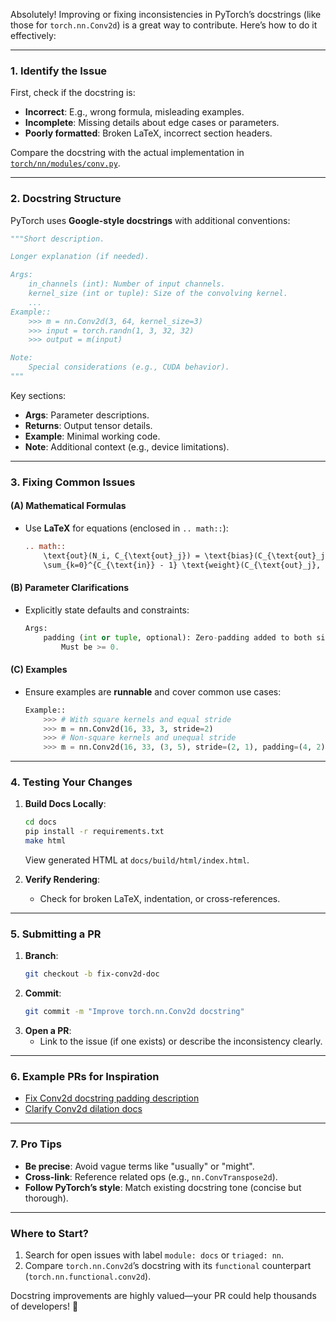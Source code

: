 Absolutely! Improving or fixing inconsistencies in PyTorch’s docstrings (like those for `torch.nn.Conv2d`) is a great way to contribute. Here’s how to do it effectively:

---

### **1. Identify the Issue**
First, check if the docstring is:
- **Incorrect**: E.g., wrong formula, misleading examples.
- **Incomplete**: Missing details about edge cases or parameters.
- **Poorly formatted**: Broken LaTeX, incorrect section headers.

Compare the docstring with the actual implementation in [`torch/nn/modules/conv.py`](https://github.com/pytorch/pytorch/blob/main/torch/nn/modules/conv.py).

---

### **2. Docstring Structure**
PyTorch uses **Google-style docstrings** with additional conventions:
```python
"""Short description.

Longer explanation (if needed).

Args:
    in_channels (int): Number of input channels.
    kernel_size (int or tuple): Size of the convolving kernel.
    ...
Example::
    >>> m = nn.Conv2d(3, 64, kernel_size=3)
    >>> input = torch.randn(1, 3, 32, 32)
    >>> output = m(input)

Note:
    Special considerations (e.g., CUDA behavior).
"""
```
Key sections:
- **Args**: Parameter descriptions.
- **Returns**: Output tensor details.
- **Example**: Minimal working code.
- **Note**: Additional context (e.g., device limitations).

---

### **3. Fixing Common Issues**
#### **(A) Mathematical Formulas**
- Use **LaTeX** for equations (enclosed in `.. math::`):
  ```rst
  .. math::
      \text{out}(N_i, C_{\text{out}_j}) = \text{bias}(C_{\text{out}_j}) +
      \sum_{k=0}^{C_{\text{in}} - 1} \text{weight}(C_{\text{out}_j}, k) \star \text{input}(N_i, k)
  ```

#### **(B) Parameter Clarifications**
- Explicitly state defaults and constraints:
  ```python
  Args:
      padding (int or tuple, optional): Zero-padding added to both sides of the input. Default: 0
          Must be >= 0.
  ```

#### **(C) Examples**
- Ensure examples are **runnable** and cover common use cases:
  ```python
  Example::
      >>> # With square kernels and equal stride
      >>> m = nn.Conv2d(16, 33, 3, stride=2)
      >>> # Non-square kernels and unequal stride
      >>> m = nn.Conv2d(16, 33, (3, 5), stride=(2, 1), padding=(4, 2))
  ```

---

### **4. Testing Your Changes**
1. **Build Docs Locally**:
   ```bash
   cd docs
   pip install -r requirements.txt
   make html
   ```
   View generated HTML at `docs/build/html/index.html`.

2. **Verify Rendering**:
   - Check for broken LaTeX, indentation, or cross-references.

---

### **5. Submitting a PR**
1. **Branch**:
   ```bash
   git checkout -b fix-conv2d-doc
   ```
2. **Commit**:
   ```bash
   git commit -m "Improve torch.nn.Conv2d docstring"
   ```
3. **Open a PR**:
   - Link to the issue (if one exists) or describe the inconsistency clearly.

---

### **6. Example PRs for Inspiration**
- [Fix Conv2d docstring padding description](https://github.com/pytorch/pytorch/pull/68934)
- [Clarify Conv2d dilation docs](https://github.com/pytorch/pytorch/pull/49124)

---

### **7. Pro Tips**
- **Be precise**: Avoid vague terms like "usually" or "might".
- **Cross-link**: Reference related ops (e.g., `nn.ConvTranspose2d`).
- **Follow PyTorch’s style**: Match existing docstring tone (concise but thorough).

---

### **Where to Start?**
1. Search for open issues with label `module: docs` or `triaged: nn`.
2. Compare `torch.nn.Conv2d`’s docstring with its `functional` counterpart (`torch.nn.functional.conv2d`).

Docstring improvements are highly valued—your PR could help thousands of developers! 🚀